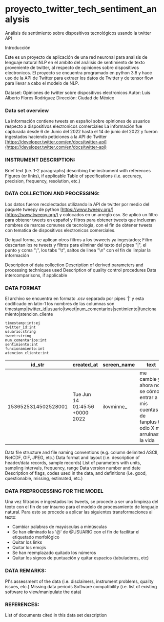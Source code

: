 # proyecto_twitter_tech_sentiment_analysis
Análisis de sentimiento sobre dispositivos tecnológicos usando la twitter API

Introducción

Este es un proyecto de aplicación de una red neuronal para analisis de lenguaje natural NLP en el ambito del análisis de sentimiento de texto proveniente de twitter, al respecto de opiniones sobre dispositivos electronicos. El proyecto se encuentra programado en python 3.8 y hace uso de la API de Twitter para extraer los datos de Twitter y de tensor flow para llevar a cabo el modelo de NLP.

Dataset: Opiniones de twitter sobre dispositivos electronicos
Autor: Luis Alberto Flores Rodríguez
Dirección: Ciudad de México

### Data set overview  
La información contiene tweets en español sobre opiniones de usuarios respecto a dispositivos electronicos comerciales
La información fue capturada desde 6 de Junio del 2022 hasta el 14 de junio del 2022 y fueron ingestados haciendo peticiones a la API de Twitter [https://developer.twitter.com/en/docs/twitter-api](https://developer.twitter.com/en/docs/twitter-api) 

### INSTRUMENT DESCRIPTION:
Brief text (i.e. 1-2 paragraphs) describing the instrument with references
Figures (or links), if applicable
Table of specifications (i.e. accuracy, precision, frequency, resolution, etc.)

### DATA COLLECTION AND PROCESSING:
Los datos fueron recolectados utilizando la API de twitter por medio del paquete tweepy de python [https://www.tweepy.org/](https://www.tweepy.org/) y colocados en un arreglo csv. Se
aplicó un filtro para obtener tweets en español y filtros para obtener tweets que inclueran nombres de marcas comunes de tecnologia, con el fin de obtener tweets con tematica de dispositivos electronicos comerciales.

De igual forma, se aplican otros filtros a los twweets ya ingestados; Filtro descartan los re tweets y filtros para eliminar del texto del pipes "|", el punto y coma ";", los tabs "\t", saltos de linea "\n" con el fin de limpiar la información

Description of data collection
Description of derived parameters and processing techniques used
Description of quality control procedures
Data intercomparisons, if applicable

### DATA FORMAT
El archivo se encuentra en formato .csv separado por pipes '|' y esta codificado en latin-1
los nombres de las columnas son timestamp|twitter_id|usuario|tweet|num_comentarios|sentimiento|funcionamiento|atencion_cliente

```
timestamp:int:ej
twitter_id:int
usuario:string
tweet:string
num_comentarios:int
sentimiento:int
funcionamiento:int
atencion_cliente:int
```

| id_str  |  created_at | screen_name  | text  | followers_count  | sentiment | funcionality | client_attention |
|---|---|---|---|---|---|---|---|
1536525314502528001|Tue Jun 14 01:45:56 +0000 2022|ilovminne_|me cambie y ahora no se cómo entrar a mis cuentas de fanplus te odio X me arruinaste la vida|51|0|1|0|

Data file structure and file naming conventions (e.g. column delimited ASCII, NetCDF, GIF, JPEG, etc.)
Data format and layout (i.e. description of header/data records, sample records)
List of parameters with units, sampling intervals, frequency, range
Data version number and date
Description of flags, codes used in the data, and definitions (i.e. good, questionable, missing, estimated, etc.)

### DATA PREPROCESSING FOR THE MODEL
Una vez filtrados e ingestados los tweets, se procede a ser una limpieza del texto con el fin de ser insumo para el modelo de procesamiento de lenguaje natural. Para esto se procede a aplicar las siguientes transformaciones al texto:

* Cambiar palabras de mayúsculas a minúsculas
* Se han eliminado las '@' de @USUARIO con el fin de facilitar el etiquetado morfológico
* Quitar los links 
* Quitar los emojis
* Se han reemplazado quitado los números
* Quitar los signos de puntuación y quitar espacios (tabuladores, etc)

### DATA REMARKS:
PI's assessment of the data (i.e. disclaimers, instrument problems, quality issues, etc.)
Missing data periods
Software compatibility (i.e. list of existing software to view/manipulate the data)

### REFERENCES:
List of documents cited in this data set description
